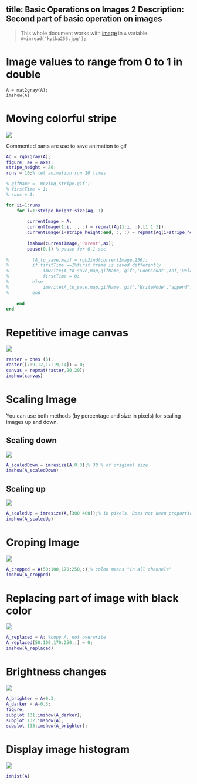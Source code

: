 title: Basic Operations on Images 2
Description: Second part of basic operation on images
---
>This whole document works with [image](/zodoc/assets/img/kytka256.jpg) in `A` variable. `A=imread('kytka256.jpg');`



# Image values to range from 0 to 1 in double

```
A = mat2gray(A);
imshow(A)
```

# Moving colorful stripe
![](media/moving_stripe.gif)

Commented parts are use to save animation to gif

``` matlab
Ag = rgb2gray(A);
figure; ax = axes;
stripe_height = 20;
runs = 10;% let animation run 10 times

% gifName = 'moving_stripe.gif';
% firstTime = 1;
% runs = 1;

for ii=1:runs 
    for i=1:stripe_height:size(Ag, 1)
        
        currentImage = A;
        currentImage(1:i, :, :) = repmat(Ag(1:i, :),[1 1 3]);
        currentImage(i+stripe_height:end, :, :) = repmat(Ag(i+stripe_height:end, :),[1 1 3]);
        
        imshow(currentImage,'Parent',ax);
        pause(0.1) % pause for 0.1 sec
        
%         [A_to_save,map] = rgb2ind(currentImage,256);
%         if firstTime ==1%first frame is saved differently
%             imwrite(A_to_save,map,gifName,'gif','LoopCount',Inf,'DelayTime',0.001);
%             firstTime = 0;
%         else
%             imwrite(A_to_save,map,gifName,'gif','WriteMode','append','DelayTime',0.001);
%         end
        
    end
end

```


# Repetitive image canvas
![](media/img_repetitive_canvas.png)

``` matlab
raster = ones (5);
raster([7:9,12,17:19,14]) = 0;
canvas = repmat(raster,20,20);
imshow(canvas)
```
# Scaling Image
You can use both methods (by percentage and size in pixels) for scaling images up and down.
## Scaling down 
![](media/scaledDown.png)

``` matlab
A_scaledDown = imresize(A,0.3);% 30 % of original size
imshow(A_scaledDown)
```
## Scaling up
![](media/scaledUp.png)
```matlab
A_scaledUp = imresize(A,[300 400]);% in pixels. Does not keep proportions
imshow(A_scaledUp)
```

# Croping Image
![](media/croped.png)
``` matlab
A_cropped = A(50:100,170:250,:);% colon means "in all channels"
imshow(A_cropped)
```
# Replacing part of image with black color
![](media/replaced.png)
``` matlab
A_replaced = A; %copy A, not overwrite
A_replaced(50:100,170:250,:) = 0;
imshow(A_replaced)
```

# Brightness changes
![](media/brightness.png)
``` matlab
A_brighter = A+0.3;
A_darker = A-0.3;
figure;
subplot 131;imshow(A_darker);
subplot 132;imshow(A);
subplot 133;imshow(A_brighter);
```
# Display image histogram
![](media/hist.png)
``` matlab
imhist(A)
```



